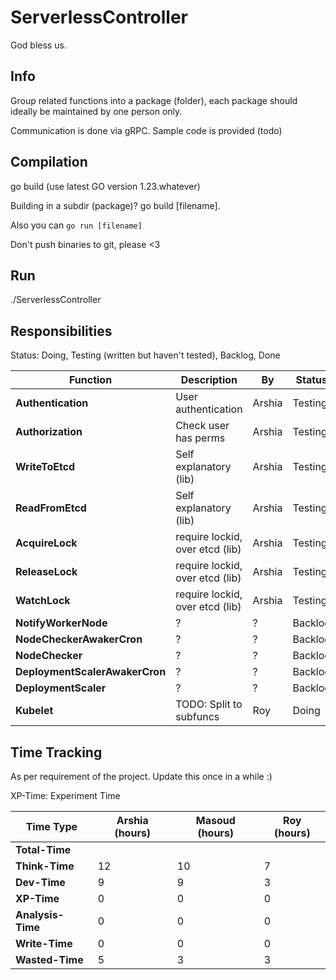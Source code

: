 # ServerlessController

God bless us. 

## Info

Group related functions into a package (folder), each package should ideally be maintained by one person only. 

Communication is done via gRPC. Sample code is provided (todo)

## Compilation

go build
(use latest GO version 1.23.whatever)

Building in a subdir (package)? go build [filename].

Also you can `go run [filename]`

Don't push binaries to git, please <3 

## Run

./ServerlessController

## Responsibilities 

Status: Doing, Testing (written but haven't tested), Backlog, Done

| Function                       | Description                     | By     | Status  |
|--------------------------------|---------------------------------|--------|---------|
| **Authentication**             | User authentication             | Arshia | Testing | 
| **Authorization**              | Check user has perms            | Arshia | Testing | 
| **WriteToEtcd**                | Self explanatory (lib)          | Arshia | Testing | 
| **ReadFromEtcd**               | Self explanatory (lib)          | Arshia | Testing | 
| **AcquireLock**                | require lockid, over etcd (lib) | Arshia | Testing | 
| **ReleaseLock**                | require lockid, over etcd (lib) | Arshia | Testing | 
| **WatchLock**                  | require lockid, over etcd (lib) | Arshia | Testing | 
| **NotifyWorkerNode**           | ?                               | ?      | Backlog | 
| **NodeCheckerAwakerCron**      | ?                               | ?      | Backlog | 
| **NodeChecker**                | ?                               | ?      | Backlog | 
| **DeploymentScalerAwakerCron** | ?                               | ?      | Backlog | 
| **DeploymentScaler**           | ?                               | ?      | Backlog | 
| **Kubelet**                    | TODO: Split to subfuncs         | Roy    | Doing   |

## Time Tracking

As per requirement of the project. Update this once in a while :) 

XP-Time: Experiment Time


| **Time Type**     | **Arshia (hours)** | **Masoud (hours)** | **Roy (hours)** |
|-------------------|--------------------|--------------------|-----------------|
| **Total-Time**    |                    |                    |                 |
| **Think-Time**    | 12                 | 10                 | 7               |
| **Dev-Time**      | 9                  | 9                  | 3               |
| **XP-Time**       | 0                  | 0                  | 0               |
| **Analysis-Time** | 0                  | 0                  | 0               |
| **Write-Time**    | 0                  | 0                  | 0               |
| **Wasted-Time**   | 5                  | 3                  | 3               |
